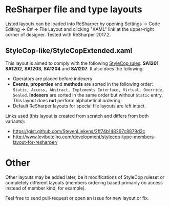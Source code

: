 
# ReSharper file and type layouts

Listed layouts can be loaded into ReSharper by opening Settings -> Code Editing -> C# -> File Layout and clicking "XAML" link at the upper-right corner of designer. Tested with ReSharper 2017.2.

## StyleCop-like/StyleCopExtended.xaml

This layout is aimed to comply with the following [StyleCop rules](http://stylecop.soyuz5.com/Ordering%20Rules.html): **SA1201**, **SA1202**, **SA1203**, **SA1204** and **SA1207**. It also does the following:
 - Operators are placed before indexers
 - **Events**, **properties** and **methods** are sorted in the following order: `Static, Access, Abstract, Implements Interface, Virtual, Override, Sealed`. **Indexers** are sorted in the same order but without `Static` entry. This layout does **not** perform alphabetical ordering.
 - Default ReSharper layouts for special file layouts are left intact.

Links used (this layout is created from scratch and differs from both variants): 
 
 - https://gist.github.com/StevenLiekens/2ff74b148297c8879d3c
 - http://www.levibotelho.com/development/stylecop-type-members-layout-for-resharper/

# Other

Other layouts may be added later, be it modifications of StyleCop ruleset or completely different layouts (members ordering based primarily on access instead of member kind, for example).

Feel free to send pull-request or open an issue for new layout or fix.
